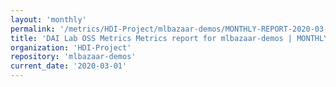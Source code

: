 ```yaml
---
layout: 'monthly'
permalink: '/metrics/HDI-Project/mlbazaar-demos/MONTHLY-REPORT-2020-03-01/'
title: 'DAI Lab OSS Metrics Metrics report for mlbazaar-demos | MONTHLY-REPORT-2020-03-01'
organization: 'HDI-Project'
repository: 'mlbazaar-demos'
current_date: '2020-03-01'
---
```

